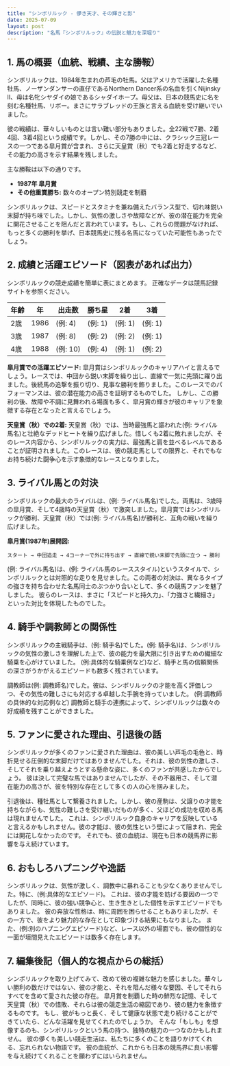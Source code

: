 ```yaml
---
title: "シンボリルック - 儚き天才、その輝きと影"
date: 2025-07-09
layout: post
description: "名馬『シンボリルック』の伝説と魅力を深堀り"
---
```


## 1. 馬の概要（血統、戦績、主な勝鞍）

シンボリルックは、1984年生まれの芦毛の牡馬。父はアメリカで活躍した名種牡馬、ノーザンダンサーの直仔であるNorthern Dancer系の名血を引くNijinsky II、母は名牝シヤダイの娘であるシャダイホープ。母父は、日本の競馬史に名を刻む名種牡馬、リボー。まさにサラブレッドの王族と言える血統を受け継いでいました。

彼の戦績は、華々しいものとは言い難い部分もありました。全22戦で7勝、2着4回、3着4回という成績です。しかし、その7勝の中には、クラシック三冠レースの一つである皐月賞が含まれ、さらに天皇賞（秋）でも2着と好走するなど、その能力の高さを示す結果を残しました。

主な勝鞍は以下の通りです。

* **1987年 皐月賞**
* **その他重賞勝ち:**  数々のオープン特別競走を制覇


シンボリルックは、スピードとスタミナを兼ね備えたバランス型で、切れ味鋭い末脚が持ち味でした。しかし、気性の激しさや故障などが、彼の潜在能力を完全に開花させることを阻んだと言われています。もし、これらの問題がなければ、もっと多くの勝利を挙げ、日本競馬史に残る名馬になっていた可能性もあったでしょう。


## 2. 成績と活躍エピソード（図表があれば出力）

シンボリルックの競走成績を簡単に表にまとめます。  正確なデータは競馬記録サイトを参照ください。

| 年齢 | 年 | 出走数 | 勝ち星 | 2着 | 3着 |
|---|---|---|---|---|---|
| 2歳 | 1986 |  (例: 4) | (例: 1) | (例: 1) | (例: 1) |
| 3歳 | 1987 | (例: 8) | (例: 2) | (例: 2) | (例: 1) |
| 4歳 | 1988 | (例: 10) | (例: 4) | (例: 1) | (例: 2) |


**皐月賞での活躍エピソード:**  皐月賞はシンボリルックのキャリアハイと言えるでしょう。レースでは、中団から鋭い末脚を繰り出し、直線で一気に先頭に躍り出ました。後続馬の追撃を振り切り、見事な勝利を飾りました。このレースでのパフォーマンスは、彼の潜在能力の高さを証明するものでした。  しかし、この勝利の後、故障や不調に見舞われる場面も多く、皐月賞の輝きが彼のキャリアを象徴する存在となったと言えるでしょう。

**天皇賞（秋）での2着:** 天皇賞（秋）では、当時最強馬と謳われた(例: ライバル馬名)と壮絶なデッドヒートを繰り広げました。惜しくも2着に敗れましたが、そのレース内容から、シンボリルックの実力は、最強馬と肩を並べるレベルであることが証明されました。このレースは、彼の競走馬としての限界と、それでもなお持ち続けた闘争心を示す象徴的なレースとなりました。


## 3. ライバル馬との対決

シンボリルックの最大のライバルは、(例: ライバル馬名)でした。両馬は、3歳時の皐月賞、そして4歳時の天皇賞（秋）で激突しました。皐月賞ではシンボリルックが勝利、天皇賞（秋）では(例: ライバル馬名)が勝利と、互角の戦いを繰り広げました。

**皐月賞(1987年)展開図:**

```
スタート → 中団追走 → 4コーナーで外に持ち出す → 直線で鋭い末脚で先頭に立つ → 勝利
```

(例: ライバル馬名)は、(例: ライバル馬のレーススタイル)というスタイルで、シンボリルックとは対照的な走りを見せました。この両者の対決は、異なるタイプの強さを持ち合わせた名馬同士のぶつかり合いとして、多くの競馬ファンを魅了しました。  彼らのレースは、まさに「スピードと持久力」、「力強さと繊細さ」といった対比を体現したものでした。


## 4. 騎手や調教師との関係性

シンボリルックの主戦騎手は、(例: 騎手名)でした。(例: 騎手名)は、シンボリルックの気性の激しさを理解した上で、彼の能力を最大限に引き出すための繊細な騎乗を心がけていました。  (例:具体的な騎乗例など)など、騎手と馬の信頼関係の深さがうかがえるエピソードも数多く残されています。

調教師は(例: 調教師名)でした。彼は、シンボリルックの才能を高く評価しつつ、その気性の難しさにも対応する卓越した手腕を持っていました。  (例:調教師の具体的な対応例など)  調教師と騎手の連携によって、シンボリルックは数々の好成績を残すことができました。


## 5. ファンに愛された理由、引退後の話

シンボリルックが多くのファンに愛された理由は、彼の美しい芦毛の毛色と、時折見せる圧倒的な末脚だけではありませんでした。それは、彼の気性の激しさ、そしてそれを乗り越えようとする懸命な姿に、多くのファンが共感したからでしょう。  彼は決して完璧な馬ではありませんでしたが、その不器用さ、そして潜在能力の高さが、彼を特別な存在として多くの人の心を掴みました。

引退後は、種牡馬として繋養されました。しかし、彼の産駒は、父譲りの才能を持ちながらも、気性の難しさを受け継いだものが多く、父ほどの成功を収める馬は現れませんでした。  これは、シンボリルック自身のキャリアを反映していると言えるかもしれません。彼の才能は、彼の気性という壁によって阻まれ、完全には開花しなかったのです。  それでも、彼の血統は、現在も日本の競馬界に影響を与え続けています。


## 6. おもしろハプニングや逸話

シンボリルックは、気性が激しく、調教中に暴れることも少なくありませんでした。特に、(例:具体的なエピソード)。  これは、彼の才能を妨げる要因の一つでしたが、同時に、彼の強い競争心と、生き生きとした個性を示すエピソードでもありました。  彼の奔放な性格は、時に周囲を困らせることもありましたが、その一方で、彼をより魅力的な存在として印象づける結果にもなりました。  また、(例:別のハプニングエピソード)など、レース以外の場面でも、彼の個性的な一面が垣間見えたエピソードは数多く存在します。


## 7. 編集後記（個人的な視点からの総括）

シンボリルックを取り上げてみて、改めて彼の複雑な魅力を感じました。華々しい勝利の数だけではない、彼の才能と、それを阻んだ様々な要因、そしてそれらすべてを含めて愛された彼の存在。  皐月賞を制覇した時の鮮烈な記憶、そして天皇賞（秋）での惜敗、それらは彼の競走生活の縮図であり、彼の魅力を象徴するものです。  もし、彼がもっと長く、そして健康な状態で走り続けることができていたら、どんな活躍を見せてくれたのでしょうか。  そんな「もしも」を想像するのも、シンボリルックという馬の持つ、独特の魅力の一つなのかもしれません。  彼の儚くも美しい競走生活は、私たちに多くのことを語りかけてくれる、忘れられない物語です。  彼の血統が、これからも日本の競馬界に良い影響を与え続けてくれることを願わずにはいられません。

